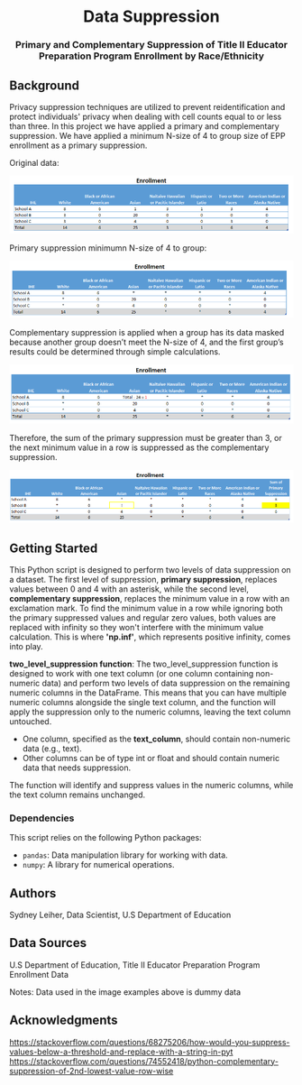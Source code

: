 <h1 align="center">Data Suppression</h1>
<h3 align="center">Primary and Complementary Suppression of Title II Educator Preparation Program Enrollment by Race/Ethnicity</h3>

## Background

Privacy suppression techniques are utilized to prevent reidentification and protect individuals' privacy when dealing with cell counts equal to or less than three. In this project we have applied a primary and complementary suppression. We have applied a minimum N-size of 4 to group size of EPP enrollment as a primary suppression. 

Original data:

![Origional Data](PNG/imagine_example1.PNG)

Primary suppression minimumn N-size of 4 to group:

![Data with Primary Suppression applied](PNG/primary_suppression.PNG)

Complementary suppression is applied when a group has its data masked because another group doesn’t meet the N-size of 4, and the first group’s results could be determined through simple calculations. 

![Data with Primary Suppression solved](PNG/primary_suppression_solution.PNG)

Therefore, the sum of the primary suppression must be greater than 3, or the next minimum value in a row is suppressed as the complementary suppression.

![Complementary Suppression](PNG/complementary_suppression.PNG)

## Getting Started

This Python script is designed to perform two levels of data suppression on a dataset. The first level of suppression, **primary suppression**, replaces values between 0 and 4 with an asterisk, while the second level, **complementary suppression**, replaces the minimum value in a row with an exclamation mark. To find the minimum value in a row while ignoring both the primary suppressed values and regular zero values, both values are replaced with infinity so they won't interfere with the minimum value calculation. This is where **'np.inf'**, which represents positive infinity, comes into play.

**two_level_suppression function**:
The two_level_suppression function is designed to work with one text column (or one column containing non-numeric data) and perform two levels of data suppression on the remaining numeric columns in the DataFrame. This means that you can have multiple numeric columns alongside the single text column, and the function will apply the suppression only to the numeric columns, leaving the text column untouched. 

- One column, specified as the **text_column**, should contain non-numeric data (e.g., text).
- Other columns can be of type int or float and should contain numeric data that needs suppression.
  
The function will identify and suppress values in the numeric columns, while the text column remains unchanged. 

### Dependencies

This script relies on the following Python packages:

- `pandas`: Data manipulation library for working with data.
- `numpy`: A library for numerical operations.

## Authors

Sydney Leiher,
Data Scientist, 
U.S Department of Education

## Data Sources
U.S Department of Education, Title II Educator Preparation Program Enrollment Data

Notes: Data used in the image examples above is dummy data


## Acknowledgments

https://stackoverflow.com/questions/68275206/how-would-you-suppress-values-below-a-threshold-and-replace-with-a-string-in-pyt 
https://stackoverflow.com/questions/74552418/python-complementary-suppression-of-2nd-lowest-value-row-wise
